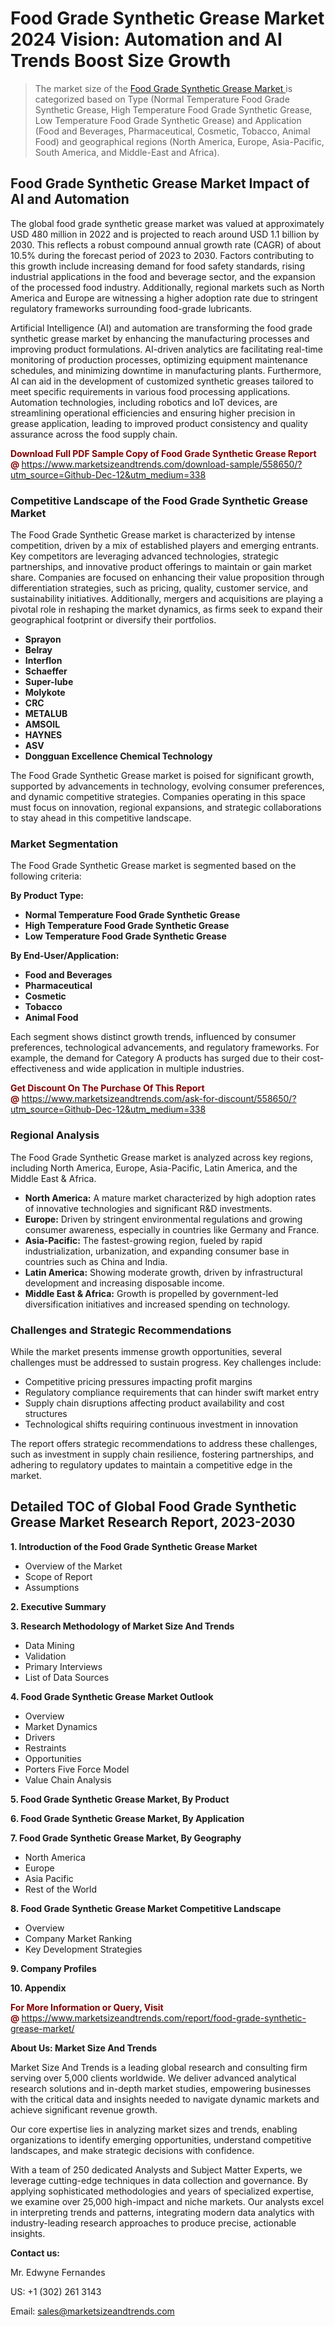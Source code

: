 <H1>Food Grade Synthetic Grease Market 2024 Vision: Automation and AI Trends Boost Size Growth</H1><blockquote><p>The market size of the <a href="https://www.marketsizeandtrends.com/download-sample/558650/?utm_source=Github-Dec-12&amp;utm_medium=338" target="_blank">Food Grade Synthetic Grease Market </a>is categorized based on Type (Normal Temperature Food Grade Synthetic Grease, High Temperature Food Grade Synthetic Grease, Low Temperature Food Grade Synthetic Grease) and Application (Food and Beverages, Pharmaceutical, Cosmetic, Tobacco, Animal Food) and geographical regions (North America, Europe, Asia-Pacific, South America, and Middle-East and Africa).</p></blockquote><p><h2>Food Grade Synthetic Grease Market Impact of AI and Automation</h2><p>The global food grade synthetic grease market was valued at approximately USD 480 million in 2022 and is projected to reach around USD 1.1 billion by 2030. This reflects a robust compound annual growth rate (CAGR) of about 10.5% during the forecast period of 2023 to 2030. Factors contributing to this growth include increasing demand for food safety standards, rising industrial applications in the food and beverage sector, and the expansion of the processed food industry. Additionally, regional markets such as North America and Europe are witnessing a higher adoption rate due to stringent regulatory frameworks surrounding food-grade lubricants.</p><p>Artificial Intelligence (AI) and automation are transforming the food grade synthetic grease market by enhancing the manufacturing processes and improving product formulations. AI-driven analytics are facilitating real-time monitoring of production processes, optimizing equipment maintenance schedules, and minimizing downtime in manufacturing plants. Furthermore, AI can aid in the development of customized synthetic greases tailored to meet specific requirements in various food processing applications. Automation technologies, including robotics and IoT devices, are streamlining operational efficiencies and ensuring higher precision in grease application, leading to improved product consistency and quality assurance across the food supply chain.</p></p><p><strong><span style="color: #800000;">Download Full PDF Sample Copy of Food Grade Synthetic Grease Report @</span>&nbsp;</strong><a href="https://www.marketsizeandtrends.com/download-sample/558650/?utm_source=Github-Dec-12&amp;utm_medium=338">https://www.marketsizeandtrends.com/download-sample/558650/?utm_source=Github-Dec-12&amp;utm_medium=338</a></p><h3>Competitive Landscape of the Food Grade Synthetic Grease Market</h3><p>The Food Grade Synthetic Grease market is characterized by intense competition, driven by a mix of established players and emerging entrants. Key competitors are leveraging advanced technologies, strategic partnerships, and innovative product offerings to maintain or gain market share. Companies are focused on enhancing their value proposition through differentiation strategies, such as pricing, quality, customer service, and sustainability initiatives. Additionally, mergers and acquisitions are playing a pivotal role in reshaping the market dynamics, as firms seek to expand their geographical footprint or diversify their portfolios.</p><p><strong><p><ul><li>Sprayon </li><li> Belray </li><li> Interflon </li><li> Schaeffer </li><li> Super-lube </li><li> Molykote </li><li> CRC </li><li> METALUB </li><li> AMSOIL </li><li> HAYNES </li><li> ASV </li><li> Dongguan Excellence Chemical Technology</p></li></ul></p></strong></p><p>The Food Grade Synthetic Grease market is poised for significant growth, supported by advancements in technology, evolving consumer preferences, and dynamic competitive strategies. Companies operating in this space must focus on innovation, regional expansions, and strategic collaborations to stay ahead in this competitive landscape.</p><h3>Market Segmentation</h3><p>The Food Grade Synthetic Grease market is segmented based on the following criteria:</p><p><strong>By Product Type:</strong></p><p><strong><p><ul><li>Normal Temperature Food Grade Synthetic Grease </li><li> High Temperature Food Grade Synthetic Grease </li><li> Low Temperature Food Grade Synthetic Grease</p></li></ul></p></strong></p><p><strong>By End-User/Application:</strong></p><p><strong><p><ul><li>Food and Beverages </li><li> Pharmaceutical </li><li> Cosmetic </li><li> Tobacco </li><li> Animal Food</p></li></ul></p></strong></p><p>Each segment shows distinct growth trends, influenced by consumer preferences, technological advancements, and regulatory frameworks. For example, the demand for Category A products has surged due to their cost-effectiveness and wide application in multiple industries.</p><p><strong><span style="color: #800000;">Get Discount On The Purchase Of This Report @&nbsp;</span></strong><a href="https://www.marketsizeandtrends.com/ask-for-discount/558650/?utm_source=Github-Dec-12&amp;utm_medium=338">https://www.marketsizeandtrends.com/ask-for-discount/558650/?utm_source=Github-Dec-12&amp;utm_medium=338</a></p><h3>Regional Analysis</h3><p>The Food Grade Synthetic Grease market is analyzed across key regions, including North America, Europe, Asia-Pacific, Latin America, and the Middle East &amp; Africa.</p><ul><li><strong>North America:</strong> A mature market characterized by high adoption rates of innovative technologies and significant R&amp;D investments.</li><li><strong>Europe:</strong> Driven by stringent environmental regulations and growing consumer awareness, especially in countries like Germany and France.</li><li><strong>Asia-Pacific:</strong> The fastest-growing region, fueled by rapid industrialization, urbanization, and expanding consumer base in countries such as China and India.</li><li><strong>Latin America:</strong> Showing moderate growth, driven by infrastructural development and increasing disposable income.</li><li><strong>Middle East &amp; Africa:</strong> Growth is propelled by government-led diversification initiatives and increased spending on technology.</li></ul><h3>Challenges and Strategic Recommendations</h3><p>While the market presents immense growth opportunities, several challenges must be addressed to sustain progress. Key challenges include:</p><ul><li>Competitive pricing pressures impacting profit margins</li><li>Regulatory compliance requirements that can hinder swift market entry</li><li>Supply chain disruptions affecting product availability and cost structures</li><li>Technological shifts requiring continuous investment in innovation</li></ul><p>The report offers strategic recommendations to address these challenges, such as investment in supply chain resilience, fostering partnerships, and adhering to regulatory updates to maintain a competitive edge in the market.</p><h2>Detailed TOC of Global Food Grade Synthetic Grease Market Research Report, 2023-2030</h2><p><strong>1. Introduction of the Food Grade Synthetic Grease Market</strong></p><ul><li>Overview of the Market</li><li>Scope of Report</li><li>Assumptions&nbsp;</li></ul><p><strong>2. Executive Summary</strong></p><p><strong>3. Research Methodology of <strong>Market Size And Trends</strong></strong></p><ul><li>Data Mining</li><li>Validation</li><li>Primary Interviews</li><li>List of Data Sources&nbsp;</li></ul><p><strong>4. Food Grade Synthetic Grease Market Outlook</strong></p><ul><li>Overview</li><li>Market Dynamics</li><li>Drivers</li><li>Restraints</li><li>Opportunities</li><li>Porters Five Force Model</li><li>Value Chain Analysis&nbsp;</li></ul><p><strong>5. Food Grade Synthetic Grease Market, By Product</strong></p><p><strong>6. Food Grade Synthetic Grease Market, By Application</strong></p><p><strong>7. Food Grade Synthetic Grease Market, By Geography</strong></p><ul><li>North America</li><li>Europe</li><li>Asia Pacific</li><li>Rest of the World&nbsp;</li></ul><p><strong>8. Food Grade Synthetic Grease Market Competitive Landscape</strong></p><ul><li>Overview</li><li>Company Market Ranking</li><li>Key Development Strategies&nbsp;</li></ul><p><strong>9. Company Profiles</strong></p><p><strong>10. Appendix</strong></p><p><strong><span style="color: #800000;">For More Information or Query, Visit @&nbsp;</span></strong><a href="https://www.marketsizeandtrends.com/report/food-grade-synthetic-grease-market/">https://www.marketsizeandtrends.com/report/food-grade-synthetic-grease-market/</a></p><p></p><p><strong>About Us:&nbsp;Market Size And Trends</strong></p><p>Market Size And Trends&nbsp;is a leading global research and consulting firm serving over 5,000 clients worldwide. We deliver advanced analytical research solutions and in-depth market studies, empowering businesses with the critical data and insights needed to navigate dynamic markets and achieve significant revenue growth.</p><p>Our core expertise lies in analyzing market sizes and trends, enabling organizations to identify emerging opportunities, understand competitive landscapes, and make strategic decisions with confidence.</p><p>With a team of 250 dedicated Analysts and Subject Matter Experts, we leverage cutting-edge techniques in data collection and governance. By applying sophisticated methodologies and years of specialized expertise, we examine over 25,000 high-impact and niche markets. Our analysts excel in interpreting trends and patterns, integrating modern data analytics with industry-leading research approaches to produce precise, actionable insights.</p><p><strong>Contact us:</strong></p><p>Mr. Edwyne Fernandes</p><p>US: +1 (302) 261 3143</p><p>Email: <a href="mailto:sales@marketsizeandtrends.com">sales@marketsizeandtrends.com</a>&nbsp;</p>
